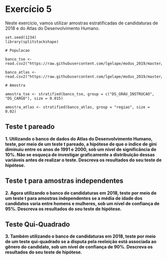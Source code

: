 # Exercício 5

Neste exercício, vamos utilizar amostras estratificadas de candidaturas de 2018 e do Atlas do Desenvolvimento Humano.

```
set.seed(1234)
library(splitstackshape)

# Populacao

banco_tse <- read.csv2("https://raw.githubusercontent.com/lgelape/modus_2019/master/Bancos/candidatos2018_filtrado.csv")

banco_atlas <- read.csv2("https://raw.githubusercontent.com/lgelape/modus_2019/master/Bancos/AtlasBrasil_modus2019.csv")

# Amostra

amostra_tse <- stratified(banco_tse, group = c("DS_GRAU_INSTRUCAO", "DS_CARGO"), size = 0.015)

amostra_atlas <- stratified(banco_atlas, group = "regiao", size = 0.02)
```

## Teste t pareado

**1. Utilizando o banco de dados do Atlas do Desenvolvimento Humano, teste, por meio de um teste t pareado, a hipótese de que o índice de gini diminuiu entre os anos de 1991 e 2000, sob um nível de significância de 10%. Não se esqueça de investigar graficamente a distribuição dessas variáveis antes de realizar o teste. Descreva os resultados do seu teste de hipótese.**

## Teste t para amostras independentes

**2. Agora utilizando o banco de candidaturas em 2018, teste por meio de um teste t para amostras independentes se a média de idade dos candidatos varia entre homens e mulheres, sob um nível de confiança de 95%. Descreva os resultados do seu teste de hipótese.**

## Teste Qui-Quadrado

**3. Também utilizando o banco de candidaturas em 2018, teste por meio de um teste qui-quadrado se a disputa pela reeleição está associada ao gênero do candidato, sob um nível de confiança de 90%. Descreva os resultados do seu teste de hipótese.**

